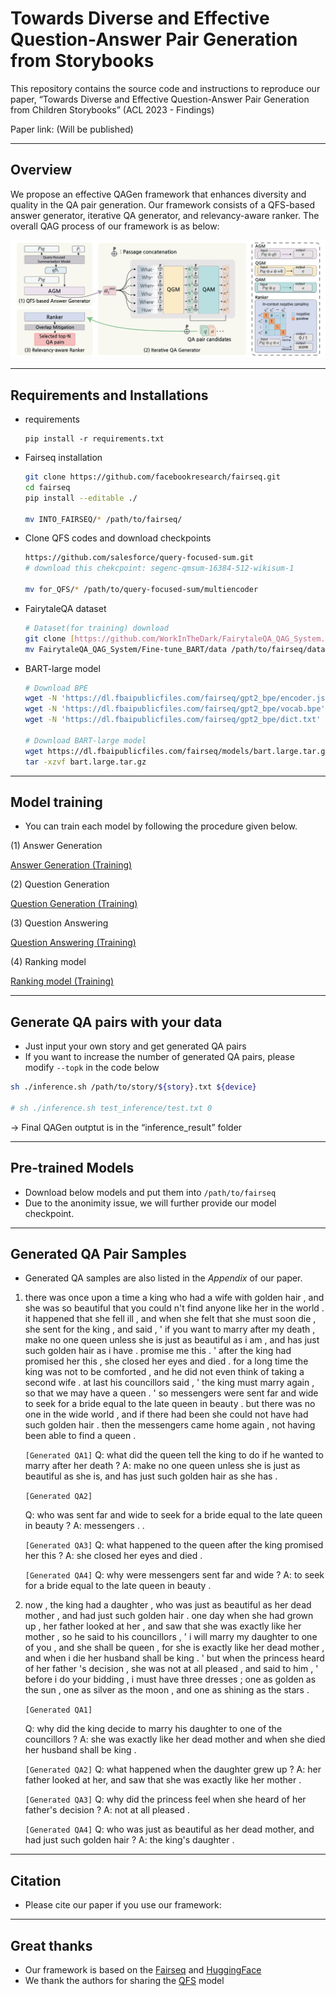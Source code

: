 # Towards Diverse and Effective Question-Answer Pair Generation from Storybooks

This repository contains the source code and instructions to reproduce our paper, “Towards Diverse and Effective Question-Answer Pair Generation from Children Storybooks” (ACL 2023 - Findings)

Paper link: (Will be published)

---

## Overview

We propose an effective QAGen framework that enhances diversity and quality in the QA pair generation. Our framework consists of a QFS-based answer generator, iterative QA generator, and relevancy-aware ranker. The overall QAG process of our framework is as below:

![Figure](figure.jpg)

---

## Requirements and Installations

- requirements
    
    ```
    pip install -r requirements.txt
    ```
    
- Fairseq installation
    
    ```bash
    git clone https://github.com/facebookresearch/fairseq.git
    cd fairseq
    pip install --editable ./
    
    mv INTO_FAIRSEQ/* /path/to/fairseq/
    ```
    
- Clone QFS codes and download checkpoints
    
    ```bash
    https://github.com/salesforce/query-focused-sum.git
    # download this chekcpoint: segenc-qmsum-16384-512-wikisum-1

    mv for_QFS/* /path/to/query-focused-sum/multiencoder
    ```
    
- FairytaleQA dataset
    
    ```bash
    # Dataset(for training) download
    git clone [https://github.com/WorkInTheDark/FairytaleQA_QAG_System.git](https://github.com/WorkInTheDark/FairytaleQA_QAG_System.git)
    mv FairytaleQA_QAG_System/Fine-tune_BART/data /path/to/fairseq/data
    ```
    
- BART-large model
    
    ```bash
    # Download BPE
    wget -N 'https://dl.fbaipublicfiles.com/fairseq/gpt2_bpe/encoder.json'
    wget -N 'https://dl.fbaipublicfiles.com/fairseq/gpt2_bpe/vocab.bpe'
    wget -N 'https://dl.fbaipublicfiles.com/fairseq/gpt2_bpe/dict.txt'
    
    # Download BART-large model
    wget https://dl.fbaipublicfiles.com/fairseq/models/bart.large.tar.gz
    tar -xzvf bart.large.tar.gz
    ```
    

---

## Model training

- You can train each model by following the procedure given below.

(1) Answer Generation

[Answer Generation (Training)](agm.md)

(2) Question Generation

[Question Generation (Training)](qgm.md)

(3) Question Answering

[Question Answering (Training)](qam.md)

(4) Ranking model

[Ranking model (Training)](ranker.md)

---

## Generate QA pairs with your data

- Just input your own story and get generated QA pairs
- If you want to increase the number of generated QA pairs, please modify `--topk` in the code below

```bash
sh ./inference.sh /path/to/story/${story}.txt ${device}

# sh ./inference.sh test_inference/test.txt 0
```

→ Final QAGen outptut is in the “inference_result” folder

---

## Pre-trained Models

- Download below models and put them into `/path/to/fairseq`
- Due to the anonimity issue, we will further provide our model checkpoint.

---

## Generated QA Pair Samples

- Generated QA samples are also listed in the *Appendix* of our paper.
1. there was once upon a time a king who had a wife with golden hair , and she was so beautiful that you could n't find anyone like her in the world . it happened that she fell ill , and when she felt that she must soon die , she sent for the king , and said , ' if you want to marry after my death , make no one queen unless she is just as beautiful as i am , and has just such golden hair as i have . promise me this . ' after the king had promised her this , she closed her eyes and died . for a long time the king was not to be comforted , and he did not even think of taking a second wife . at last his councillors said , ' the king must marry again , so that we may have a queen . ' so messengers were sent far and wide to seek for a bride equal to the late queen in beauty . but there was no one in the wide world , and if there had been she could not have had such golden hair . then the messengers came home again , not having been able to find a queen . 

    
    `[Generated QA1]`
    Q: what did the queen tell the king to do if he wanted to marry after her death ?
    A: make no one queen unless she is just as beautiful as she is, and has just such golden hair as she has .
    
    `[Generated QA2]`
    
    Q: who was sent far and wide to seek for a bride equal to the late queen in beauty ?
    A: messengers . .
    
    `[Generated QA3]`
    Q: what happened to the queen after the king promised her this ?
    A: she closed her eyes and died .
    
    `[Generated QA4]`
    Q: why were messengers sent far and wide ?
    A: to seek for a bride equal to the late queen in beauty .
    
2. now , the king had a daughter , who was just as beautiful as her dead mother , and had just such golden hair . one day when she had grown up , her father looked at her , and saw that she was exactly like her mother , so he said to his councillors , ' i will marry my daughter to one of you , and she shall be queen , for she is exactly like her dead mother , and when i die her husband shall be king . ' but when the princess heard of her father 's decision , she was not at all pleased , and said to him , ' before i do your bidding , i must have three dresses ; one as golden as the sun , one as silver as the moon , and one as shining as the stars .
    
    `[Generated QA1]`
    
    Q: why did the king decide to marry his daughter to one of the councillors ?
    A: she was exactly like her dead mother and when she died her husband shall be king . 
    
    `[Generated QA2]`
    Q: what happened when the daughter grew up ?
    A: her father looked at her, and saw that she was exactly like her mother .
    
    `[Generated QA3]`
    Q: why did the princess feel when she heard of her father's decision ?
    A: not at all pleased .
    
    `[Generated QA4]`
    Q: who was just as beautiful as her dead mother, and had just such golden hair ?
    A: the king's daughter .
    

---

## Citation

- Please cite our paper if you use our framework:

---

## Great thanks

- Our framework is based on the [Fairseq](https://github.com/facebookresearch/fairseq) and [HuggingFace](https://github.com/huggingface/transformers)
- We thank the authors for sharing the [QFS](https://github.com/salesforce/query-focused-sum.git) model
